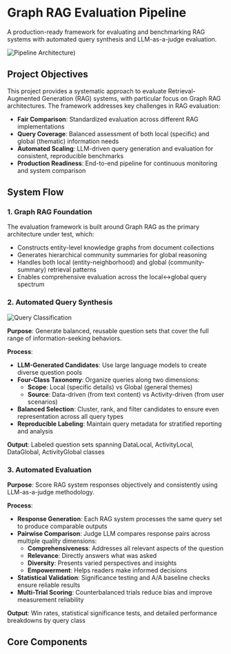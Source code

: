 # Graph RAG Evaluation Pipeline

A production-ready framework for evaluating and benchmarking RAG systems with automated query synthesis and LLM-as-a-judge evaluation.

![Pipeline Architecture](GraphRAG-Evaluation-Pipeline/blob/main/flow1.png))

## Project Objectives

This project provides a systematic approach to evaluate Retrieval-Augmented Generation (RAG) systems, with particular focus on Graph RAG architectures. The framework addresses key challenges in RAG evaluation:

- **Fair Comparison**: Standardized evaluation across different RAG implementations
- **Query Coverage**: Balanced assessment of both local (specific) and global (thematic) information needs
- **Automated Scaling**: LLM-driven query generation and evaluation for consistent, reproducible benchmarks
- **Production Readiness**: End-to-end pipeline for continuous monitoring and system comparison

## System Flow

### 1. Graph RAG Foundation
The evaluation framework is built around Graph RAG as the primary architecture under test, which:
- Constructs entity-level knowledge graphs from document collections
- Generates hierarchical community summaries for global reasoning
- Handles both local (entity-neighborhood) and global (community-summary) retrieval patterns
- Enables comprehensive evaluation across the local↔global query spectrum

### 2. Automated Query Synthesis
![Query Classification](docs/images/query_taxonomy.png)

**Purpose**: Generate balanced, reusable question sets that cover the full range of information-seeking behaviors.

**Process**:
- **LLM-Generated Candidates**: Use large language models to create diverse question pools
- **Four-Class Taxonomy**: Organize queries along two dimensions:
  - **Scope**: Local (specific details) vs Global (general themes)  
  - **Source**: Data-driven (from text content) vs Activity-driven (from user scenarios)
- **Balanced Selection**: Cluster, rank, and filter candidates to ensure even representation across all query types
- **Reproducible Labeling**: Maintain query metadata for stratified reporting and analysis

**Output**: Labeled question sets spanning DataLocal, ActivityLocal, DataGlobal, ActivityGlobal classes

### 3. Automated Evaluation
**Purpose**: Score RAG system responses objectively and consistently using LLM-as-a-judge methodology.

**Process**:
- **Response Generation**: Each RAG system processes the same query set to produce comparable outputs
- **Pairwise Comparison**: Judge LLM compares response pairs across multiple quality dimensions:
  - **Comprehensiveness**: Addresses all relevant aspects of the question
  - **Relevance**: Directly answers what was asked
  - **Diversity**: Presents varied perspectives and insights
  - **Empowerment**: Helps readers make informed decisions
- **Statistical Validation**: Significance testing and A/A baseline checks ensure reliable results
- **Multi-Trial Scoring**: Counterbalanced trials reduce bias and improve measurement reliability

**Output**: Win rates, statistical significance tests, and detailed performance breakdowns by query class

## Core Components

